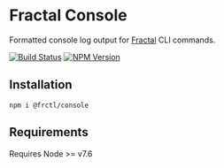 # Fractal Console

Formatted console log output for [Fractal](http://github.com/frctl/fractal) CLI commands.

[![Build Status](https://img.shields.io/travis/frctl/console/master.svg?style=flat-square)](https://travis-ci.org/frctl/utils)
[![NPM Version](https://img.shields.io/npm/v/@frctl/console.svg?style=flat-square)](https://www.npmjs.com/package/@frctl/utils)

## Installation

```
npm i @frctl/console
```

## Requirements

Requires Node >= v7.6
